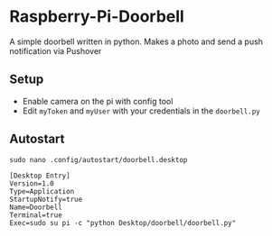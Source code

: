 # Raspberry-Pi-Doorbell
A simple doorbell written in python. Makes a photo and send a push notification via Pushover

## Setup
- Enable camera on the pi with config tool
- Edit `myToken` and `myUser` with your credentials in the `doorbell.py`

## Autostart

```shell
sudo nano .config/autostart/doorbell.desktop
```

```
[Desktop Entry]
Version=1.0
Type=Application
StartupNotify=true
Name=Doorbell
Terminal=true
Exec=sudo su pi -c "python Desktop/doorbell/doorbell.py"
```